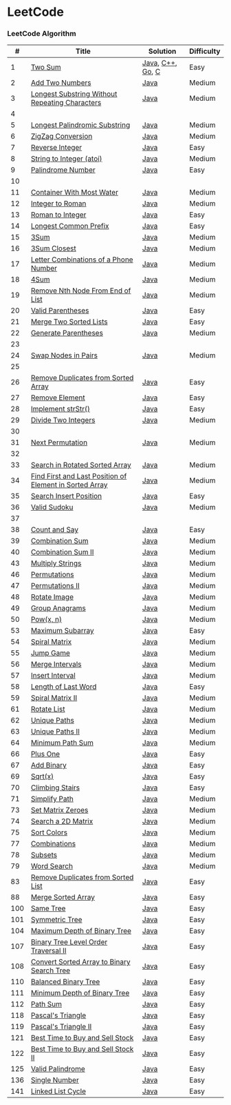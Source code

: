LeetCode
========

### LeetCode Algorithm

| # | Title | Solution | Difficulty |
|---| ----- | -------- | ---------- |
|1|[Two Sum](https://leetcode-cn.com/problems/two-sum/)| [Java](./Algorithms/java/leetcode/src/TwoSum/TwoSum.java), [C++](./Algorithms/cpp/twosum/twosum.cpp), [Go](./Algorithms/golang/twosum/twosum.go), [C](./Algorithms/c/twosum/twosum.c)|Easy|
|2|[Add Two Numbers](https://leetcode-cn.com/problems/add-two-numbers/)| [Java](./Algorithms/java/leetcode/src/AddTwoNumbers/AddTwoNumbers.java)|Medium|
|3|[Longest Substring Without Repeating Characters](https://leetcode-cn.com/problems/longest-substring-without-repeating-characters/)| [Java](./Algorithms/java/leetcode/src/LengthOfLongestSubstring/LengthOfLongestSubstring.java)|Medium|
|4|
|5|[Longest Palindromic Substring](https://leetcode-cn.com/problems/longest-palindromic-substring/)| [Java](./Algorithms/java/leetcode/src/LongestPalindromicSubstring/Solution.java)|Medium|
|6|[ZigZag Conversion](https://leetcode-cn.com/problems/zigzag-conversion/)| [Java](./Algorithms/java/leetcode/src/ZigZagConversion/Solution.java)|Medium|
|7|[Reverse Integer](https://leetcode-cn.com/problems/reverse-integer/)| [Java](./Algorithms/java/leetcode/src/ReverseInteger/Solution.java) |Easy|
|8|[String to Integer (atoi)](https://leetcode-cn.com/problems/string-to-integer-atoi/)| [Java](./Algorithms/java/leetcode/src/StringToInteger/Solution.java)|Medium|
|9|[Palindrome Number](https://leetcode-cn.com/problems/palindrome-number/)| [Java](./Algorithms/java/leetcode/src/PalindromeNumber/Solution.java) |Easy|
|10|
|11|[Container With Most Water](https://leetcode-cn.com/problems/container-with-most-water/)| [Java](./Algorithms/java/leetcode/src/ContainerWithMostWater/Solution.java) |Medium|
|12|[Integer to Roman](https://leetcode-cn.com/problems/integer-to-roman/)| [Java](./Algorithms/java/leetcode/src/IntegerToRoman/Solution.java) |Medium|
|13|[Roman to Integer](https://leetcode-cn.com/problems/roman-to-integer/)| [Java](./Algorithms/java/leetcode/src/RomanToInt/Solution.java) |Easy|
|14|[Longest Common Prefix](https://leetcode-cn.com/problems/longest-common-prefix/)| [Java](./Algorithms/java/leetcode/src/LongestCommonPrefix/Solution.java) |Easy|
|15|[3Sum](https://leetcode-cn.com/problems/3sum/)| [Java](./Algorithms/java/leetcode/src/ThreeSum/Solution.java) |Medium|
|16|[3Sum Closest](https://leetcode-cn.com/problems/3sum-closest/)| [Java](./Algorithms/java/leetcode/src/ThreeSumCloset/Solution.java) |Medium|
|17|[Letter Combinations of a Phone Number](https://leetcode-cn.com/problems/letter-combinations-of-a-phone-number/)| [Java](./Algorithms/java/leetcode/src/LetterPhoneNumber/Solution.java) |Medium|
|18|[4Sum](https://leetcode-cn.com/problems/4sum/)| [Java](./Algorithms/java/leetcode/src/FourSum/Solution.java) |Medium|
|19|[Remove Nth Node From End of List](https://leetcode-cn.com/problems/remove-nth-node-from-end-of-list/)| [Java](./Algorithms/java/leetcode/src/RemoveNEndList/Solution.java) |Medium|
|20|[Valid Parentheses](https://leetcode-cn.com/problems/valid-parentheses/)| [Java](./Algorithms/java/leetcode/src/ValidParentheses/Solution.java) |Easy|
|21|[Merge Two Sorted Lists](https://leetcode-cn.com/problems/merge-two-sorted-lists/)| [Java](./Algorithms/java/leetcode/src/MergeTwoLists/Solution.java) |Easy|
|22|[Generate Parentheses](https://leetcode-cn.com/problems/generate-parentheses/)| [Java](./Algorithms/java/leetcode/src/GenerateParentheses/Solution.java) |Medium|
|23|
|24|[Swap Nodes in Pairs](https://leetcode-cn.com/problems/swap-nodes-in-pairs/)| [Java](./Algorithms/java/leetcode/src/SwapNodesPairs/Solution.java) |Medium|
|25|
|26|[Remove Duplicates from Sorted Array](https://leetcode-cn.com/problems/remove-duplicates-from-sorted-array/)| [Java](./Algorithms/java/leetcode/src/RemoveArrayDuplicates/Solution.java) |Easy|
|27|[Remove Element](https://leetcode-cn.com/problems/remove-element/)| [Java](./Algorithms/java/leetcode/src/RemoveElement/Solution.java) |Easy|
|28|[Implement strStr()](https://leetcode-cn.com/problems/implement-strstr/)| [Java](./Algorithms/java/leetcode/src/ImplementstrStr/Solution.java) |Easy|
|29|[Divide Two Integers](https://leetcode-cn.com/problems/divide-two-integers/)| [Java](./Algorithms/java/leetcode/src/DivideTwoIntegers/Solution.java) |Medium|
|30|
|31|[Next Permutation](https://leetcode-cn.com/problems/next-permutation/)| [Java](./Algorithms/java/leetcode/src/NextPermutation/Solution.java) |Medium|
|32|
|33|[Search in Rotated Sorted Array](https://leetcode-cn.com/problems/search-in-rotated-sorted-array/)| [Java](./Algorithms/java/leetcode/src/SearchRSArray/Solution.java) |Medium|
|34|[Find First and Last Position of Element in Sorted Array](https://leetcode-cn.com/problems/find-first-and-last-position-of-element-in-sorted-array/)| [Java](./Algorithms/java/leetcode/src/FLPosInSortedArray/Solution.java) |Medium|
|35|[Search Insert Position](https://leetcode-cn.com/problems/search-insert-position/)| [Java](./Algorithms/java/leetcode/src/SearchInsertPosition/Solution.java) |Easy|
|36|[Valid Sudoku](https://leetcode-cn.com/problems/valid-sudoku/)| [Java](./Algorithms/java/leetcode/src/ValidSudoku/Solution.java) |Medium|
|37|
|38|[Count and Say](https://leetcode-cn.com/problems/count-and-say/)| [Java](./Algorithms/java/leetcode/src/CountAndSay/Solution.java) |Easy|
|39|[Combination Sum](https://leetcode-cn.com/problems/combination-sum/)| [Java](./Algorithms/java/leetcode/src/CombinationSum/Solution.java) |Medium|
|40|[Combination Sum II](https://leetcode-cn.com/problems/combination-sum-ii/)| [Java](./Algorithms/java/leetcode/src/CombinationSumII/Solution.java) |Medium|
|43|[Multiply Strings](https://leetcode-cn.com/problems/multiply-strings/)| [Java](./Algorithms/java/leetcode/src/MultiplyStrings/Solution.java) |Medium|
|46|[Permutations](https://leetcode-cn.com/problems/permutations/)| [Java](./Algorithms/java/leetcode/src/Permutations/Solution.java) |Medium|
|47|[Permutations II](https://leetcode-cn.com/problems/permutations-ii/)| [Java](./Algorithms/java/leetcode/src/PermutationsII/Solution.java) |Medium|
|48|[Rotate Image](https://leetcode-cn.com/problems/rotate-image/)| [Java](./Algorithms/java/leetcode/src/RotateImage/Solution.java) |Medium|
|49|[Group Anagrams](https://leetcode-cn.com/problems/group-anagrams/)| [Java](./Algorithms/java/leetcode/src/GroupAnagrams/Solution.java) |Medium|
|50|[Pow(x, n)](https://leetcode-cn.com/problems/powx-n/)| [Java](./Algorithms/java/leetcode/src/PowxN/Solution.java) |Medium|
|53|[Maximum Subarray](https://leetcode-cn.com/problems/maximum-subarray/)| [Java](./Algorithms/java/leetcode/src/MaximumSubarray/Solution.java) |Easy|
|54|[Spiral Matrix](https://leetcode-cn.com/problems/spiral-matrix/)| [Java](./Algorithms/java/leetcode/src/SpiralMatrix/Solution.java) |Medium|
|55|[Jump Game](https://leetcode-cn.com/problems/jump-game/)| [Java](./Algorithms/java/leetcode/src/JumpGame/Solution.java) |Medium|
|56|[Merge Intervals](https://leetcode-cn.com/problems/merge-intervals/)| [Java](./Algorithms/java/leetcode/src/MergeIntervals/Solution.java) |Medium|
|57|[Insert Interval](https://leetcode-cn.com/problems/insert-interval/)| [Java](./Algorithms/java/leetcode/src/InsertInterval/Solution.java) |Medium|
|58|[Length of Last Word](https://leetcode-cn.com/problems/length-of-last-word/)| [Java](./Algorithms/java/leetcode/src/LengthLastWord/Solution.java) |Easy|
|59|[Spiral Matrix II](https://leetcode-cn.com/problems/spiral-matrix-ii/)| [Java](./Algorithms/java/leetcode/src/SpiralMatrixII/Solution.java) |Medium|
|61|[Rotate List](https://leetcode-cn.com/problems/rotate-list/)| [Java](./Algorithms/java/leetcode/src/RotateList/Solution.java) |Medium|
|62|[Unique Paths](https://leetcode-cn.com/problems/unique-paths/)| [Java](./Algorithms/java/leetcode/src/UniquePaths/Solution.java) |Medium|
|63|[Unique Paths II](https://leetcode-cn.com/problems/unique-paths-ii/)| [Java](./Algorithms/java/leetcode/src/UniquePathsII/Solution.java) |Medium|
|64|[Minimum Path Sum](https://leetcode-cn.com/problems/minimum-path-sum/)| [Java](./Algorithms/java/leetcode/src/MinimumPathSum/Solution.java) |Medium|
|66|[Plus One](https://leetcode-cn.com/problems/plus-one/)| [Java](./Algorithms/java/leetcode/src/PlusOne/Solution.java) |Easy|
|67|[Add Binary](https://leetcode-cn.com/problems/add-binary/)| [Java](./Algorithms/java/leetcode/src/AddBinary/Solution.java) |Easy|
|69|[Sqrt(x)](https://leetcode-cn.com/problems/sqrtx/)| [Java](./Algorithms/java/leetcode/src/SqrtX/Solution.java) |Easy|
|70|[Climbing Stairs](https://leetcode-cn.com/problems/climbing-stairs/)| [Java](./Algorithms/java/leetcode/src/ClimbingStairs/Solution.java) |Easy|
|71|[Simplify Path](https://leetcode-cn.com/problems/simplify-path/)| [Java](./Algorithms/java/leetcode/src/SimplifyPath/Solution.java) |Medium|
|73|[Set Matrix Zeroes](https://leetcode-cn.com/problems/set-matrix-zeroes/)| [Java](./Algorithms/java/leetcode/src/SetMatrixZeroes/Solution.java) |Medium|
|74|[Search a 2D Matrix](https://leetcode-cn.com/problems/search-a-2d-matrix/)| [Java](./Algorithms/java/leetcode/src/Search2DMatrix/Solution.java) |Medium|
|75|[Sort Colors](https://leetcode-cn.com/problems/sort-colors/)| [Java](./Algorithms/java/leetcode/src/SortColors/Solution.java) |Medium|
|77|[Combinations](https://leetcode-cn.com/problems/combinations/)| [Java](./Algorithms/java/leetcode/src/Combinations/Solution.java) |Medium|
|78|[Subsets](https://leetcode-cn.com/problems/subsets/)| [Java](./Algorithms/java/leetcode/src/Subsets/Solution.java) |Medium|
|79|[Word Search](https://leetcode-cn.com/problems/word-search/)| [Java](./Algorithms/java/leetcode/src/WordSearch/Solution.java) |Medium|
|83|[Remove Duplicates from Sorted List](https://leetcode-cn.com/problems/remove-duplicates-from-sorted-list/)| [Java](./Algorithms/java/leetcode/src/DeleteDuplicatesList/Solution.java) |Easy|
|88|[Merge Sorted Array](https://leetcode-cn.com/problems/merge-sorted-array/)| [Java](./Algorithms/java/leetcode/src/MergeSortedArray/Solution.java) |Easy|
|100|[Same Tree](https://leetcode-cn.com/problems/same-tree/)| [Java](./Algorithms/java/leetcode/src/SameTree/Solution.java) |Easy|
|101|[Symmetric Tree](https://leetcode-cn.com/problems/symmetric-tree/)| [Java](./Algorithms/java/leetcode/src/SymmetricTree/Solution.java) |Easy|
|104|[Maximum Depth of Binary Tree](https://leetcode-cn.com/problems/maximum-depth-of-binary-tree/)| [Java](./Algorithms/java/leetcode/src/MaxDepthBinTree/Solution.java) |Easy|
|107|[Binary Tree Level Order Traversal II](https://leetcode-cn.com/problems/binary-tree-level-order-traversal-ii/)| [Java](./Algorithms/java/leetcode/src/BinTreeLevelOrder/Solution.java) |Easy|
|108|[Convert Sorted Array to Binary Search Tree](https://leetcode-cn.com/problems/convert-sorted-array-to-binary-search-tree/)| [Java](./Algorithms/java/leetcode/src/SortedArrayBST/Solution.java) |Easy|
|110|[Balanced Binary Tree](https://leetcode-cn.com/problems/balanced-binary-tree/)| [Java](./Algorithms/java/leetcode/src/BalancedBinaryTree/Solution.java) |Easy|
|111|[Minimum Depth of Binary Tree](https://leetcode-cn.com/problems/minimum-depth-of-binary-tree/)| [Java](./Algorithms/java/leetcode/src/MinDepthBinTree/Solution.java) |Easy|
|112|[Path Sum](https://leetcode-cn.com/problems/path-sum/)| [Java](./Algorithms/java/leetcode/src/PathSum/Solution.java) |Easy|
|118|[Pascal's Triangle](https://leetcode-cn.com/problems/pascals-triangle/)| [Java](./Algorithms/java/leetcode/src/PascalTriangle/Solution.java) |Easy|
|119|[Pascal's Triangle II](https://leetcode-cn.com/problems/pascals-triangle-ii/)| [Java](./Algorithms/java/leetcode/src/PascalTriangleII/Solution.java) |Easy|
|121|[Best Time to Buy and Sell Stock](https://leetcode-cn.com/problems/best-time-to-buy-and-sell-stock/)| [Java](./Algorithms/java/leetcode/src/BestTimeStock/Solution.java) |Easy|
|122|[Best Time to Buy and Sell Stock II](https://leetcode-cn.com/problems/best-time-to-buy-and-sell-stock-ii/)| [Java](./Algorithms/java/leetcode/src/BestTimeStockII/Solution.java) |Easy|
|125|[Valid Palindrome](https://leetcode-cn.com/problems/valid-palindrome/)| [Java](./Algorithms/java/leetcode/src/ValidPalindrome/Solution.java) |Easy|
|136|[Single Number](https://leetcode-cn.com/problems/single-number/)| [Java](./Algorithms/java/leetcode/src/SingleNumber/Solution.java) |Easy|
|141|[Linked List Cycle](https://leetcode-cn.com/problems/linked-list-cycle/)| [Java](./Algorithms/java/leetcode/src/LinkedListCycle/Solution.java) |Easy|













